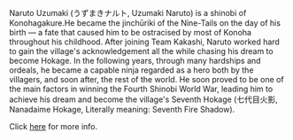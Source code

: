 Naruto Uzumaki (うずまきナルト, Uzumaki Naruto) is a shinobi of
Konohagakure.He became the jinchūriki of the Nine-Tails on 
the day of his birth — a fate that caused him to be ostracised
by most of Konoha throughout his childhood. After joining
Team Kakashi, Naruto worked hard to gain the village's
acknowledgement all the while chasing his dream to become Hokage.
In the following years, through many hardships and ordeals,
he became a capable ninja regarded as a hero both by the villagers,
and soon after, the rest of the world. He soon proved to be one of
the main factors in winning the Fourth Shinobi World War, leading
him to achieve his dream and become the village's Seventh Hokage
(七代目火影, Nanadaime Hokage, Literally meaning: Seventh Fire Shadow).

Click [here](http://naruto.wikia.com/wiki/Naruto_Uzumaki) for more info.

